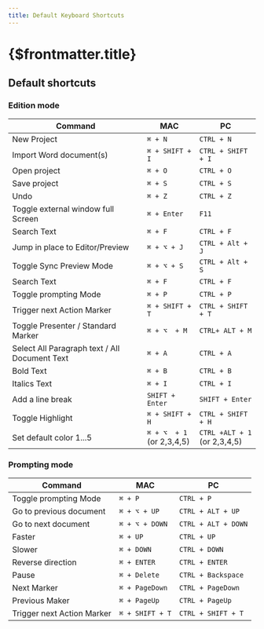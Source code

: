 ```yaml
---
title: Default Keyboard Shortcuts
---
```

# {$frontmatter.title}

## Default shortcuts

### Edition mode

|Command                                      |MAC                     |PC                        |
|---------------------------------------------|------------------------|--------------------------|
|New Project                                  |`⌘ + N`                 |`CTRL + N`                |
|Import Word document(s)                      |`⌘ + SHIFT + I`         |`CTRL + SHIFT + I`        |
|Open project                                 |`⌘ + O`                 |`CTRL + O`                |
|Save project                                 |`⌘ + S`                 |`CTRL + S`                |
|Undo                                         |`⌘ + Z`                 |`CTRL + Z`                |
|Toggle external window full Screen           |`⌘ + Enter`             |`F11`                     |
|Search Text                                  |`⌘ + F`                 |`CTRL + F`                |
|Jump in place to Editor/Preview              |`⌘ + ⌥ + J`             |`CTRL + Alt + J`          |
|Toggle Sync Preview Mode                     |`⌘ + ⌥ + S`             |`CTRL + Alt + S`          |
|Search Text                                  |`⌘ + F`                 |`CTRL + F`                |
|Toggle prompting Mode                        |`⌘ + P`                 |`CTRL + P`                |
|Trigger next Action Marker                   |`⌘ + SHIFT + T`         |`CTRL + SHIFT + T`        |
|Toggle Presenter / Standard Marker           |`⌘ + ⌥  + M`            |`CTRL+ ALT + M`           |
|Select All Paragraph text / All Document Text|`⌘ + A`                 |`CTRL + A`                |
|Bold Text                                    |`⌘ + B`                 |`CTRL + B`                |
|Italics Text                                 |`⌘ + I`                 |`CTRL + I`                |
|Add a line break                             |`SHIFT + Enter`         |`SHIFT + Enter`           |
|Toggle Highlight                             |`⌘ + SHIFT + H`         |`CTRL + SHIFT + H`        |
|Set default color 1...5                      |`⌘ + ⌥  + 1`<br>(or 2,3,4,5)|`CTRL +ALT + 1`<br>(or 2,3,4,5)|


### Prompting mode

|Command                                      |MAC                     |PC                        |
|---------------------------------------------|------------------------|--------------------------|
|Toggle prompting Mode                        |`⌘ + P`                 |`CTRL + P`                |
|Go to previous document                      |`⌘ + ⌥ + UP`            |`CTRL + ALT + UP`         |
|Go to next document                          |`⌘ + ⌥ + DOWN`          |`CTRL + ALT + DOWN`       |
|Faster                                       |`⌘ + UP`                |`CTRL + UP`               |
|Slower                                       |`⌘ + DOWN`              |`CTRL + DOWN`             |
|Reverse direction                            |`⌘ + ENTER`             |`CTRL + ENTER`            |
|Pause                                        |`⌘ + Delete`            |`CTRL + Backspace`        |
|Next Marker                                  |`⌘ + PageDown`          |`CTRL + PageDown`         |
|Previous Maker                               |`⌘ + PageUp`            |`CTRL + PageUp`           |
|Trigger next Action Marker                   |`⌘ + SHIFT + T`         |`CTRL + SHIFT + T`        |
